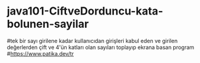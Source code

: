 # java101-CiftveDorduncu-kata-bolunen-sayilar
#tek bir sayı girilene kadar kullanıcıdan girişleri kabul eden ve girilen değerlerden çift ve 4'ün katları olan sayıları toplayıp ekrana basan program
#https://www.patika.dev/tr
